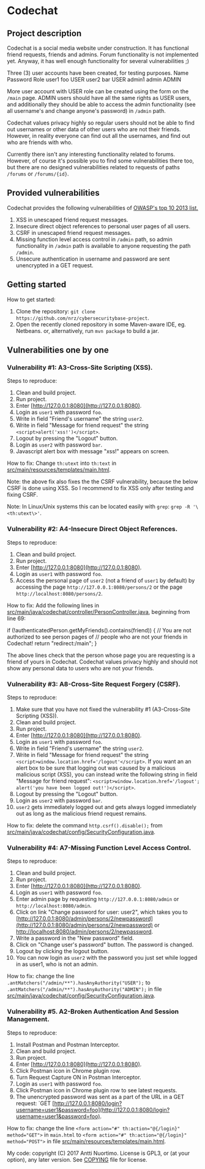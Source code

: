 # Codechat

## Project description

Codechat is a social media website under construction.
It has functional friend requests, friends and admins.
Forum functionality is not implemented yet. Anyway, it
has well enough functionality for several vulnerabilities ;)

Three (3) user accounts have been created, for testing purposes.
Name    Password    Role
user1   foo         USER
user2   bar         USER
admin1  admin       ADMIN

More user account with USER role can be created using the form
on the `/main` page. ADMIN users should have all the same rights
as USER users, and additionally they should be able to access
the admin functionality (see all username's and change anyone's
password) in `/admin` path.

Codechat values privacy highly so regular users should not be able to
find out usernames or other data of other users who are not their
friends. However, in reality everyone can find out all the usernames,
and find out who are friends with who.

Currently there isn't any interesting functionality related to forums.
However, of course it's possible you to find some vulnerabilities there
too, but there are no designed vulnerabilities related to requests of
paths `/forums` or `/forums/{id}`.

## Provided vulnerabilities

Codechat provides the following vulnerabilities of
[OWASP's top 10 2013 list.](https://www.owasp.org/index.php/Top_10_2013-Top_10)

1. XSS in unescaped friend request messages.
2. Insecure direct object references to personal user pages
   of all users.
3. CSRF in unescaped friend request messages.
4. Missing function level access control in `/admin` path,
   so admin functionality in `/admin` path is available to
   anyone requesting the path `/admin`.
5. Unsecure authentication in username and password are
   sent unencrypted in a GET request.

## Getting started

How to get started:
1. Clone the repository: `git clone https://github.com/nrz/cybersecuritybase-project`.
2. Open the recently cloned repository in some Maven-aware IDE, eg. Netbeans.
   or, alternatively, run `mvn package` to build a jar.

## Vulnerabilities one by one

### Vulnerability #1: A3-Cross-Site Scripting (XSS).

Steps to reproduce:
1. Clean and build project.
2. Run project.
3. Enter [http://127.0.0.1:8080](http://127.0.0.1:8080).
4. Login as `user1` with password `foo`.
5. Write in field "Friend's username" the string `user2`.
6. Write in field "Message for friend request" the string
   `<script>alert('xss!')</script>`.
7. Logout by pressing the "Logout" button.
8. Login as `user2` with password `bar`.
9. Javascript alert box with message "xss!" appears on screen.

How to fix: Change `th:utext` into `th:text` in
[src/main/resources/templates/main.html](src/main/resources/templates/main.html).

Note: the above fix also fixes the the CSRF vulnerability,
because the below CSRF is done using XSS. So I recommend to
fix XSS only after testing and fixing CSRF.

Note: In Linux/Unix systems this can be located easily with `grep`:
`grep -R '\<th:utext\>'`.

### Vulnerability #2: A4-Insecure Direct Object References.

Steps to reproduce:
1. Clean and build project.
2. Run project.
3. Enter [http://127.0.0.1:8080](http://127.0.0.1:8080).
4. Login as `user1` with password `foo`.
5. Access the personal page of `user2` (not a friend of `user1` by
   default) by accessing the page `http://127.0.0.1:8080/persons/2` or
   the page `http://localhost:8080/persons/2`.

How to fix: Add the following lines in
[src/main/java/codechat/controller/PersonController.java](src/main/java/codechat/controller/PersonController.java`),
beginning from line 69:

if (!authenticatedPerson.getMyFriends().contains(friend)) {
    // You are not authorized to see person pages of
    // people who are not your friends in Codechat!
    return "redirect:/main";
}

The above lines check that the person whose page you are requesting
is a friend of yours in Codechat. Codechat values privacy highly and
should not show any personal data to users who are not your friends.

### Vulnerability #3: A8-Cross-Site Request Forgery (CSRF).

Steps to reproduce:
 1. Make sure that you have not fixed the vulnerability #1
    (A3-Cross-Site Scripting (XSS)).
 2. Clean and build project.
 3. Run project.
 4. Enter [http://127.0.0.1:8080](http://127.0.0.1:8080).
 5. Login as `user1` with password `foo`.
 6. Write in field "Friend's username" the string `user2`.
 7. Write in field "Message for friend request" the string
    `<script>window.location.href='/logout'</script>`.
    If you want an an alert box to be sure that logging out was caused
    by a malicious malicious script (XSS), you can instead write the
    following string in field "Message for friend request":
    `<script>window.location.href='/logout'; alert('you have been logged out!')</script>`.
 8. Logout by pressing the "Logout" button.
 9. Login as `user2` with password `bar`.
10. `user2` gets immediately logged out and gets always logged
    immediately out as long as the malicious friend request remains.

How to fix: delete the command `http.csrf().disable();` from
[src/main/java/codechat/config/SecurityConfiguration.java](src/main/java/codechat/config/SecurityConfiguration.java).

### Vulnerability #4: A7-Missing Function Level Access Control.

Steps to reproduce:
 1. Clean and build project.
 2. Run project.
 3. Enter [http://127.0.0.1:8080](http://127.0.0.1:8080).
 4. Login as `user1` with password `foo`.
 5. Enter admin page by requesting `http://127.0.0.1:8080/admin` or
    `http://localhost:8080/admin`.
 6. Click on link "Change password for user: user2", which takes you to
    [http://127.0.0.1:8080/admin/persons/2/newpassword](http://127.0.0.1:8080/admin/persons/2/newpassword) or
    [http://localhost:8080/admin/persons/2/newpassword](http://localhost:8080/admin/persons/2/newpassword).
 7. Write a password in the "New password" field.
 8. Click on "Change user's password" button. The password is changed.
 9. Logout by clicking the logout button.
10. You can now login as `user2` with the password you just set while
    logged in as user1, who is not an admin.

How to fix: change the line `.antMatchers("/admin/**").hasAnyAuthority("USER");`
to `.antMatchers("/admin/**").hasAnyAuthority("ADMIN");` in file
[src/main/java/codechat/config/SecurityConfiguration.java](src/main/java/codechat/config/SecurityConfiguration.java).

### Vulnerability #5. A2-Broken Authentication And Session Management.

Steps to reproduce:
1. Install Postman and Postman Interceptor.
2. Clean and build project.
3. Run project.
4. Enter [http://127.0.0.1:8080](http://127.0.0.1:8080).
5. Click Postman icon in Chrome plugin row.
6. Turn Request Capture ON in Postman Interceptor.
7. Login as `user1` with password `foo`.
8. Click Postman icon in Chrome plugin row to see latest requests.
9. The unencrypted password was sent as a part of the URL in a GET
   request:
   `GET [http://127.0.0.1:8080/login?username=user1&password=foo](http://127.0.0.1:8080/login?username=user1&password=foo).

How to fix: change the line `<form action="#" th:action="@{/login}" method="GET">`
in `main.html` to `<form action="#" th:action="@{/login}" method="POST">` in file
[src/main/resources/templates/main.html](src/main/resources/templates/main.html).

My code: copyright (C) 2017 Antti Nuortimo. License is GPL3, or (at your option),
any later version. See [COPYING](copying) file for license.
